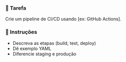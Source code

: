 ### 🎯 Tarefa
Crie um pipeline de CI/CD usando [ex: GitHub Actions].

### 📝 Instruções
- Descreva as etapas (build, test, deploy)
- Dê exemplo YAML
- Diferencie staging e produção
